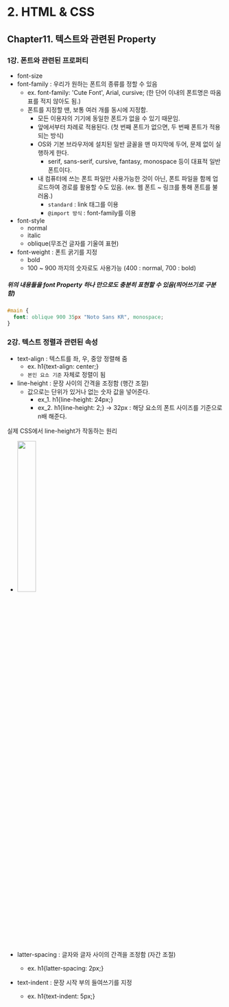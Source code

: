 # 2. HTML & CSS

## Chapter11. 텍스트와 관련된 Property

### 1강. 폰트와 관련된 프로퍼티

- font-size
- font-family : 우리가 원하는 폰트의 종류를 정할 수 있음
  - ex. font-family: 'Cute Font', Arial, cursive; (한 단어 이내의 폰트명은 따옴표를 적지 않아도 됨.)
  - 폰트를 지정할 땐, 보통 여러 개를 동시에 지정함.
    - 모든 이용자의 기기에 동일한 폰트가 없을 수 있기 때문임.
    - 앞에서부터 차례로 적용된다. (첫 번째 폰트가 없으면, 두 번째 폰트가 적용되는 방식)
    - OS와 기본 브라우저에 설치된 일반 글꼴을 맨 마지막에 두어, 문제 없이 실행하게 한다.
      - serif, sans-serif, cursive, fantasy, monospace 등이 대표적 일반 폰트이다.
    - 내 컴퓨터에 쓰는 폰트 파일만 사용가능한 것이 아닌, 폰트 파일을 함께 업로드하여 경로를 활용할 수도 있음. (ex. 웹 폰트 ~ 링크를 통해 폰트를 불러옴.)
      - `standard` : link 태그를 이용
      - `@import 방식` : font-family를 이용
- font-style
  - normal
  - italic
  - oblique(무조건 글자를 기울여 표현)
- font-weight : 폰트 굵기를 지정
  - bold
  - 100 ~ 900 까지의 숫자로도 사용가능 (400 : normal, 700 : bold)

##### 위의 내용들을 font Property 하나 만으로도 충분히 표현할 수 있음(띄어쓰기로 구분함)

```css
#main {
  font: oblique 900 35px "Noto Sans KR", monospace;
}
```

### 2강. 텍스트 정렬과 관련된 속성

- text-align : 텍스트를 좌, 우, 중앙 정렬해 줌
  - ex. h1{text-align: center;}
  - `본인 요소 기준` 자체로 정렬이 됨
- line-height : 문장 사이의 간격을 조정함 (행간 조절)
  - 값으로는 단위가 있거나 없는 숫자 값을 넣어준다.
    - ex_1. h1{line-height: 24px;}
    - ex_2. h1{line-height: 2;} -> 32px : 해당 요소의 폰트 사이즈를 기준으로 n배 해준다.

실제 CSS에서 line-height가 작동하는 원리

- <img src="https://images.velog.io/images/nathan29849/post/87f4cb6c-3452-45fd-8389-c96d5c0f2005/image.png" width="30%">

- latter-spacing : 글자와 글자 사이의 간격을 조정함 (자간 조절)
  - ex. h1{latter-spacing: 2px;}
- text-indent : 문장 시작 부의 들여쓰기를 지정
  - ex. h1{text-indent: 5px;}
